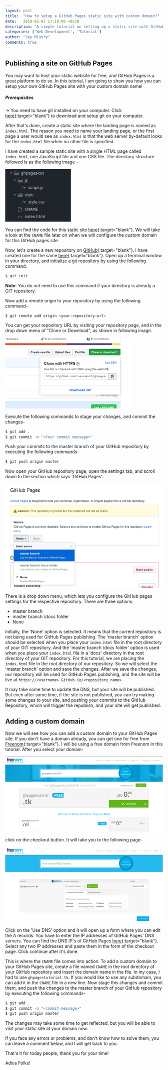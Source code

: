 ```yaml
---
layout: post
title:  "How to setup a GitHub Pages static site with custom domain?"
date:   2019-02-03 17:10:00 +0530
description: "A simple tutorial on setting up a static site with GitHub Pages, and also how to get a free domain name."
categories: ['Web-Development', 'Tutorial']
author: "Jay Mistry"
comments: true
---
```


## Publishing a site on GitHub Pages
You may want to host your static website for free, and GitHub Pages is a great platform to do so. In this tutorial, I am going to show you how you can setup your own GitHub Pages site with your custom domain name!

##### Prerequisites
&rarr; You need to have git installed on your computer. Click [here](https://git-scm.com/downloads){:target="blank"} to download and setup git on your computer.

After that's done, create a static site where the landing page is named as `index.html`. The reason you need to name your landing page, or the first page a user would see as `index.html` is that the web server by-default looks for the `index.html` file when no other file is specified.

I have created a sample static site with a single HTML page called `index.html`, one JavaScript file and one CSS file. The directory structure followed is as the following image -

<img class='post-image' src="/assets/images/gh-tut/dirstruct.png" />

You can find the code for this static site [here](https://GitHub.com/rossoskull/ghpages-tutorial){:target="blank"}. We will take a look at the `CNAME` file later on when we will configure the custom domain for this GitHub pages site. 

Now, let's create a new repository on [GitHub](https://GitHub.com){:target="blank"}. I have created one for the same [here](https://GitHub.com/rossoskull/ghpages-tutorial){:target="blank"}. Open up a terminal window in your directory, and initialize a git repository by using the following command.
```sh
$ git init
```
**Note**: You do not need to use this command if your directory is already a GIT repository.

Now add a remote origin to your repository by using the following command-
```sh
$ git remote add origin <your-repository-url>
```
You can get your repository URL by visiting your repository page, and in the drop down menu of "Clone or Download", as shown in following image.

<img class='post-image' width="400px" src="/assets/images/gh-tut/clone.png" />

Execute the following commands to stage your changes, and commit the changes-
```sh
$ git add .
$ git commit -m "<Your commit message>"
```

Push your commits to the master branch of your GitHub repository by executing the following commands-
```sh
$ git push origin master
```

Now open your GitHub repository page, open the settings tab, and scroll down to the section which says 'GitHub Pages'. 

<img class='post-image' src="/assets/images/gh-tut/ghpagesopt.png" />

There is a drop down menu, which lets you configure the GitHub pages settings for the respective repository. There are three options:
- master branch
- master branch \docs folder
- None

Initially, the 'None' option is selected. It means that the current repository is not being used for GitHub Pages publishing. The 'master branch' option should be selected when you place your `index.html` file in the root directory of your GIT repository. And the 'master branch \docs folder' option is used when you place your `index.html` file in a 'docs' directory in the root directory of your GIT repository. For this tutorial, we are placing the `index.html` file in the root directory of our repository. So we will select the 'master branch' option and save the changes. After we save the changes, our repository will be used for GitHub Pages publishing, and the site will be live at `https://<username>.GitHub.io/<repository_name>`.

It may take some time to update the DNS, but your site will be published. But even after some time, if the site is not published, you can try making some changes to your site, and pushing your commits to the GitHub Repository, which will trigger the republish, and your site will get published.

## Adding a custom domain
Now we will see how you can add a custom domain to your GitHub Pages site. If you don't have a domain already, you can get one for free from [Freenom](https://freenom.com){:target="blank"}. I will be using a free domain from Freenom in this tutorial. After you select your domain-

<img class='post-image' src="/assets/images/gh-tut/freenom.png" />

click on the checkout button. It will take you to the following page-

<img class='post-image' src="/assets/images/gh-tut/freenomdns.png" />

Click on the 'Use DNS' option and it will open up a form where you can edit the A records. You have to enter the IP addresses of GitHub Pages' DNS servers. You can find the DNS IP's of GitHub Pages [here](https://help.GitHub.com/articles/setting-up-an-apex-domain/#configuring-a-records-with-your-dns-provider){:target="blank"}. Select any two IP addresses and paste them in the form of the checkout page. Click continue after it's done.

This is where the `CNAME` file comes into action. To add a custom domain to your GitHub Pages site, create a file named `CNAME` in the root directory of your GitHub repository and insert the domain name in the file. In my case, I had to use `ghpagestutorial.tk`. If you would like to use any subdomain, you can add it in the `CNAME` file in a new line. Now stage this changes and commit them, and push the changes to the master branch of your GitHub repository by executing the following commands-

```sh
$ git add .
$ git commit -m "<commit-message>"
$ git push origin master
```

The changes may take some time to get reflected, but you will be able to visit your static site at your domain now.

If you face any errors or problems, and don't know how to solve them, you can leave a comment below, and I will get back to you.

That's it for today people, thank you for your time!

Adios Folks!